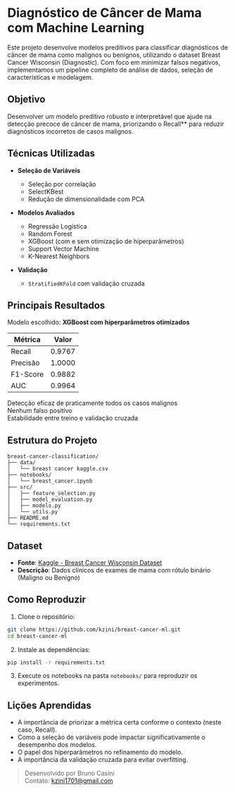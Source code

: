 # Diagnóstico de Câncer de Mama com Machine Learning

Este projeto desenvolve modelos preditivos para classificar diagnósticos de câncer de mama como malignos ou benignos, utilizando o dataset Breast Cancer Wisconsin (Diagnostic). Com foco em minimizar falsos negativos, implementamos um pipeline completo de análise de dados, seleção de características e modelagem.

## Objetivo

Desenvolver um modelo preditivo robusto e interpretável que ajude na detecção precoce de câncer de mama, priorizando o Recall** para reduzir diagnósticos incorretos de casos malignos.

## Técnicas Utilizadas

- **Seleção de Variáveis**
  - Seleção por correlação
  - SelectKBest
  - Redução de dimensionalidade com PCA

- **Modelos Avaliados**
  - Regressão Logística
  - Random Forest
  - XGBoost (com e sem otimização de hiperparâmetros)
  - Support Vector Machine
  - K-Nearest Neighbors
- **Validação**
  - `StratifiedKFold` com validação cruzada

## Principais Resultados

Modelo escolhido: **XGBoost com hiperparâmetros otimizados**

| Métrica   | Valor   |
|-----------|---------|
| Recall    | 0.9767  |
| Precisão  | 1.0000  |
| F1-Score  | 0.9882  |
| AUC       | 0.9964  |

Detecção eficaz de praticamente todos os casos malignos  
Nenhum falso positivo  
Estabilidade entre treino e validação cruzada

## Estrutura do Projeto

```
breast-cancer-classification/
├── data/
│   └── breast cancer kaggle.csv
├── notebooks/
│   └── breast_cancer.ipynb
├── src/
│   ├── feature_selection.py
│   ├── model_evaluation.py
│   ├── models.py
│   └── utils.py
├── README.md
└── requirements.txt
```

## Dataset

- **Fonte**: [Kaggle - Breast Cancer Wisconsin Dataset](https://www.kaggle.com/datasets/uciml/breast-cancer-wisconsin-data)
- **Descrição**: Dados clínicos de exames de mama com rótulo binário (Maligno ou Benigno)

## Como Reproduzir

1. Clone o repositório:
```bash
git clone https://github.com/kzini/breast-cancer-ml.git
cd breast-cancer-ml
```

2. Instale as dependências:
```bash
pip install -r requirements.txt
```

3. Execute os notebooks na pasta `notebooks/` para reproduzir os experimentos.

## Lições Aprendidas

- A importância de priorizar a métrica certa conforme o contexto (neste caso, Recall).
- Como a seleção de variáveis pode impactar significativamente o desempenho dos modelos.
- O papel dos hiperparâmetros no refinamento do modelo.
- A importância da validação cruzada para evitar overfitting.

> Desenvolvido por Bruno Casini  
> Contato: kzini1701@gmail.com
